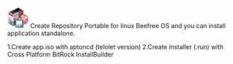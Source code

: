 ![](gdebi.png) 
Create Repository Portable for linux Beefree OS and you can install application standalone.

1.Create app.iso with aptoncd (telolet version)
2.Create installer (.run) with Cross Platform BitRock InstallBuilder
